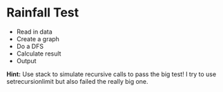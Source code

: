 # Rainfall Test

- Read in data
- Create a graph
- Do a DFS
- Calculate result
- Output

**Hint:** Use stack to simulate recursive calls to pass the big test! I
try to use setrecursionlimit but also failed the really big one.
